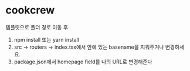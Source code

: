 # cookcrew

템플릿으로 폴더 경로 이동 후
1. npm install 또는 yarn install
2. src -> routers -> index.tsx에서 <BrowserRouter> 안에 있는 basename을 지워주거나 변경하세요.
3. package.json에서 homepage field를 나의 URL로 변경해준다
